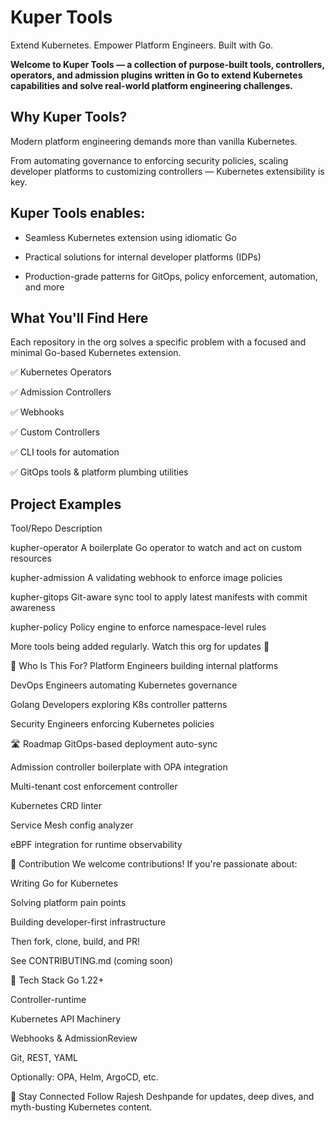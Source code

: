 # Kuper Tools
Extend Kubernetes. Empower Platform Engineers. Built with Go.

**Welcome to Kuper Tools — a collection of purpose-built tools, controllers, operators, and admission plugins written in Go to extend Kubernetes capabilities and solve real-world platform engineering challenges.**

## Why Kuper Tools?
Modern platform engineering demands more than vanilla Kubernetes.

From automating governance to enforcing security policies, scaling developer platforms to customizing controllers — Kubernetes extensibility is key.

## Kuper Tools enables:

- Seamless Kubernetes extension using idiomatic Go

- Practical solutions for internal developer platforms (IDPs)

- Production-grade patterns for GitOps, policy enforcement, automation, and more

## What You'll Find Here
Each repository in the org solves a specific problem with a focused and minimal Go-based Kubernetes extension.

✅ Kubernetes Operators

✅ Admission Controllers

✅ Webhooks

✅ Custom Controllers

✅ CLI tools for automation

✅ GitOps tools & platform plumbing utilities

## Project Examples
Tool/Repo	Description

kupher-operator	A boilerplate Go operator to watch and act on custom resources

kupher-admission	A validating webhook to enforce image policies

kupher-gitops	Git-aware sync tool to apply latest manifests with commit awareness

kupher-policy	Policy engine to enforce namespace-level rules

More tools being added regularly. Watch this org for updates 🔔

🧠 Who Is This For?
Platform Engineers building internal platforms

DevOps Engineers automating Kubernetes governance

Golang Developers exploring K8s controller patterns

Security Engineers enforcing Kubernetes policies

🛣️ Roadmap
 GitOps-based deployment auto-sync

 Admission controller boilerplate with OPA integration

 Multi-tenant cost enforcement controller

 Kubernetes CRD linter

 Service Mesh config analyzer

 eBPF integration for runtime observability

🤝 Contribution
We welcome contributions! If you're passionate about:

Writing Go for Kubernetes

Solving platform pain points

Building developer-first infrastructure

Then fork, clone, build, and PR!

See CONTRIBUTING.md (coming soon)

🧩 Tech Stack
Go 1.22+

Controller-runtime

Kubernetes API Machinery

Webhooks & AdmissionReview

Git, REST, YAML

Optionally: OPA, Helm, ArgoCD, etc.

📢 Stay Connected
Follow Rajesh Deshpande for updates, deep dives, and myth-busting Kubernetes content.
